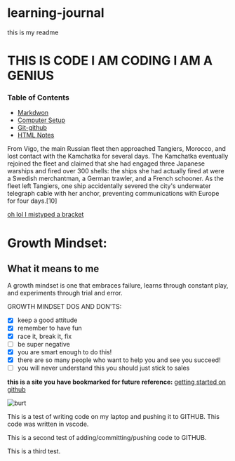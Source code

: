 # learning-journal
this is my readme
# THIS IS CODE I AM CODING I AM A GENIUS

### Table of Contents
- [Markdwon](markdown.md)
- [Computer Setup](computer-setup)
- [Git-github](GitHub)
- [HTML Notes](Markdown.md)

From Vigo, the main Russian fleet then approached Tangiers, Morocco, and lost contact with the Kamchatka for several days. The Kamchatka eventually rejoined the fleet and claimed that she had engaged three Japanese warships and fired over 300 shells: the ships she had actually fired at were a Swedish merchantman, a German trawler, and a French schooner. As the fleet left Tangiers, one ship accidentally severed the city's underwater telegraph cable with her anchor, preventing communications with Europe for four days.[10]

[oh lol I mistyped a bracket](https://www.markdownguide.org/cheat-sheet/)
# Growth Mindset:
## What it means to me
A growth mindset is one that embraces failure, learns through constant play, and experiments through trial and error.

GROWTH MINDSET DOS AND DON'TS:
- [x] keep a good attitude
- [x] remember to have fun
- [x] race it, break it, fix 
- [ ] be super negative 
- [x] you are smart enough to do this!
- [x] there are so many people who want to help you and see you succeed!
- [ ] you will never understand this you should just stick to sales

**this is a site you have bookmarked for future reference:** [getting started on github](https://guides.github.com/features/pages/)

![burt](https://img.thedailybeast.com/image/upload/c_crop,d_placeholder_euli9k,h_1439,w_2560,x_0,y_0/dpr_1.5/c_limit,w_908/fl_lossy,q_auto/v1492115385/articles/2016/03/21/burt-reynolds-on-old-pal-donald-trump-like-a-sheriff-that-s-quick-on-the-draw/160318-yamato-burt-reynolds-tease_igtxtw)


This is a test of writing code on my laptop and pushing it to GITHUB.  This code was written in vscode.

This is a second test of adding/committing/pushing code to GITHUB.

This is a third test.
